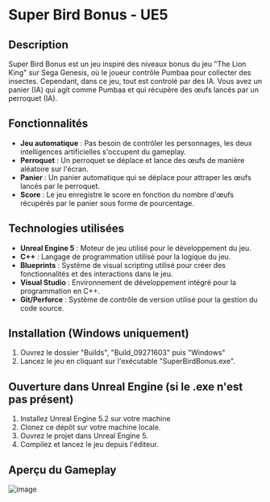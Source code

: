 # Super Bird Bonus - UE5

## Description
Super Bird Bonus est un jeu inspiré des niveaux bonus du jeu "The Lion King" sur Sega Genesis, où le joueur contrôle Pumbaa pour collecter des insectes.
Cependant, dans ce jeu, tout est controlé par des IA. Vous avez un panier (IA) qui agit comme Pumbaa et qui récupère des œufs lancés par un perroquet (IA).

## Fonctionnalités
- **Jeu automatique** : Pas besoin de contrôler les personnages, les deux intelligences artificielles s'occupent du gameplay.
- **Perroquet** : Un perroquet se déplace et lance des œufs de manière aléatoire sur l'écran.
- **Panier** : Un panier automatique qui se déplace pour attraper les œufs lancés par le perroquet.
- **Score** : Le jeu enregistre le score en fonction du nombre d'œufs récupérés par le panier sous forme de pourcentage.

## Technologies utilisées
- **Unreal Engine 5** : Moteur de jeu utilisé pour le développement du jeu.
- **C++** : Langage de programmation utilisé pour la logique du jeu.
- **Blueprints** : Système de visual scripting utilisé pour créer des fonctionnalités et des interactions dans le jeu.
- **Visual Studio** : Environnement de développement intégré pour la programmation en C++.
- **Git/Perforce** : Système de contrôle de version utilisé pour la gestion du code source.

## Installation (Windows uniquement)
1. Ouvrez le dossier "Builds", "Build_09271603" puis "Windows"
2. Lancez le jeu en cliquant sur l'exécutable "SuperBirdBonus.exe".

## Ouverture dans Unreal Engine (si le .exe n'est pas présent)
1. Installez Unreal Engine 5.2 sur votre machine
2. Clonez ce dépôt sur votre machine locale.
3. Ouvrez le projet dans Unreal Engine 5.
4. Compilez et lancez le jeu depuis l'éditeur.

## Aperçu du Gameplay
![image](https://github.com/AzNobody/SuperBirdBonus/assets/101289700/01a6594b-65b0-41df-9362-1a4a21c34b2d)
